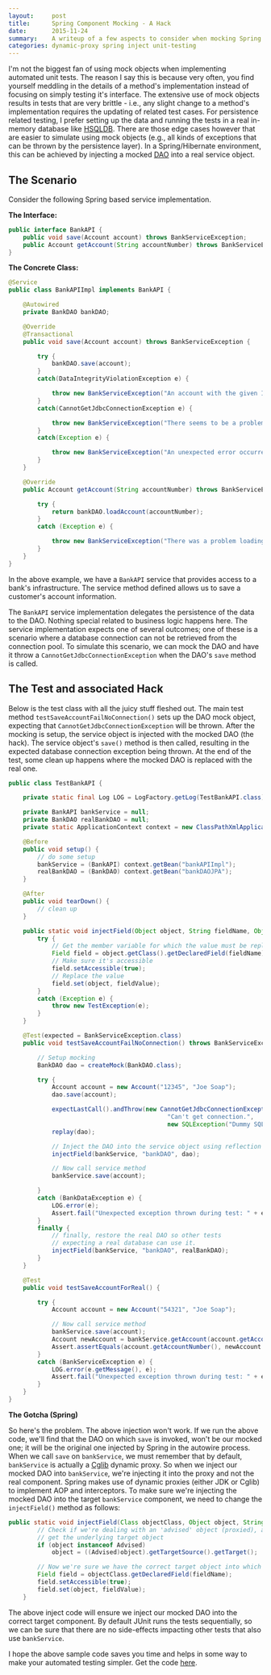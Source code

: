 ```yaml
---
layout:     post
title:      Spring Component Mocking - A Hack
date:       2015-11-24
summary:    A writeup of a few aspects to consider when mocking Spring components. An example is given via the persistence layer.
categories: dynamic-proxy spring inject unit-testing
---
```


I'm not the biggest fan of using mock objects when implementing automated unit tests. The reason I say this is because very often, you find yourself meddling in the details of a method's implementation instead of focusing on simply testing it's interface. The extensive use of mock objects results in tests that are very brittle - i.e., any slight change to a method's implementation requires the updating of related test cases. For persistence related testing, I prefer setting up the data and running the tests in a real in-memory database like [HSQLDB](http://hsqldb.org/). There are those edge cases however that are easier to simulate using mock objects (e.g., all kinds of exceptions that can be thrown by the persistence layer). In a Spring/Hibernate environment, this can be achieved by injecting a mocked [DAO](https://en.wikipedia.org/wiki/Data_access_object) into a real service object.

The Scenario
---

Consider the following Spring based service implementation.

**The Interface:**

```java
public interface BankAPI {
    public void save(Account account) throws BankServiceException;
    public Account getAccount(String accountNumber) throws BankServiceException;
}
```

**The Concrete Class:**


```java 
@Service
public class BankAPIImpl implements BankAPI {

    @Autowired
    private BankDAO bankDAO;

    @Override
    @Transactional
    public void save(Account account) throws BankServiceException {

        try {
            bankDAO.save(account);
        }
        catch(DataIntegrityViolationException e) {

            throw new BankServiceException("An account with the given ID number already exists", e);
        }
        catch(CannotGetJdbcConnectionException e) {

            throw new BankServiceException("There seems to be a problem with the database. Please...", e);
        }
        catch(Exception e) {

            throw new BankServiceException("An unexpected error occurred. Please...", e);
        }
    }

    @Override
    public Account getAccount(String accountNumber) throws BankServiceException {

        try {
            return bankDAO.loadAccount(accountNumber);
        }
        catch (Exception e) {

            throw new BankServiceException("There was a problem loading the account.", e);
        }
    }
}
```

In the above example, we have a `BankAPI` service that provides access to a bank's infrastructure. The service method defined allows us to save a customer's account information.

The `BankAPI` service implementation delegates the persistence of the data to the DAO. Nothing special related to business logic happens here. The service implementation expects one of several outcomes; one of these is a scenario where a database connection can not be retrieved from the connection pool. To simulate this scenario, we can mock the DAO and have it throw a `CannotGetJdbcConnectionException` when the DAO's `save` method is called.

The Test and associated Hack
---

Below is the test class with all the juicy stuff fleshed out. The main test method `testSaveAccountFailNoConnection()` sets up the DAO mock object, expecting that `CannotGetJdbcConnectionException` will be thrown. After the mocking is setup, the service object is injected with the mocked DAO (the hack). The service object's `save()` method is then called, resulting in the expected database connection exception being thrown. At the end of the test, some clean up happens where the mocked DAO is replaced with the real one. 

```java 
public class TestBankAPI {

    private static final Log LOG = LogFactory.getLog(TestBankAPI.class);

    private BankAPI bankService = null;
    private BankDAO realBankDAO = null;
    private static ApplicationContext context = new ClassPathXmlApplicationContext("applicationContext.xml");

    @Before
    public void setup() {
        // do some setup
        bankService = (BankAPI) context.getBean("bankAPIImpl");
        realBankDAO = (BankDAO) context.getBean("bankDAOJPA");
    }

    @After
    public void tearDown() {
        // clean up
    }

    public static void injectField(Object object, String fieldName, Object fieldValue) throws TestException {
        try {
            // Get the member variable for which the value must be replaced
            Field field = object.getClass().getDeclaredField(fieldName);
            // Make sure it's accessible
            field.setAccessible(true);
            // Replace the value
            field.set(object, fieldValue);
        }
        catch (Exception e) {
            throw new TestException(e);
        }
    }

    @Test(expected = BankServiceException.class)
    public void testSaveAccountFailNoConnection() throws BankServiceException, TestException {

        // Setup mocking
        BankDAO dao = createMock(BankDAO.class);

        try {
            Account account = new Account("12345", "Joe Soap");
            dao.save(account);

            expectLastCall().andThrow(new CannotGetJdbcConnectionException(
                                            "Can't get connection.",
                                            new SQLException("Dummy SQL Exception.")));
            replay(dao);

            // Inject the DAO into the service object using reflection
            injectField(bankService, "bankDAO", dao);

            // Now call service method
            bankService.save(account);

        }
        catch (BankDataException e) {
            LOG.error(e);
            Assert.fail("Unexpected exception thrown during test: " + e.getMessage());
        }
        finally {
            // finally, restore the real DAO so other tests
            // expecting a real database can use it.
            injectField(bankService, "bankDAO", realBankDAO);
        }
    }

    @Test
    public void testSaveAccountForReal() {

        try {
            Account account = new Account("54321", "Joe Soap");

            // Now call service method
            bankService.save(account);
            Account newAccount = bankService.getAccount(account.getAccountNumber());
            Assert.assertEquals(account.getAccountNumber(), newAccount.getAccountNumber());
        }
        catch (BankServiceException e) {
            LOG.error(e.getMessage(), e);
            Assert.fail("Unexpected exception thrown during test: " + e.getMessage());
        }
    }
}
```

**The Gotcha (Spring)**

So here's the problem. The above injection won't work. If we run the above code, we'll find that the DAO on which `save` is invoked, won't be our mocked one; it will be the original one injected by Spring in the autowire process. When we call `save` on `bankService`, we must remember that by default, `bankService` is actually a [Cglib](https://github.com/cglib/cglib) dynamic proxy. So when we inject our mocked DAO into `bankService`, we're injecting it into the proxy and not the real component. Spring makes use of dynamic proxies (either JDK or Cglib) to implement AOP and interceptors. To make sure we're injecting the mocked DAO into the target `bankService` component, we need to change the `injectField()` method as follows:

```java 
public static void injectField(Class objectClass, Object object, String fieldName, Object fieldValue) throws Exception {
    	// Check if we're dealing with an 'advised' object (proxied), and if we are
    	// get the underlying target object
        if (object instanceof Advised)
            object = ((Advised)object).getTargetSource().getTarget();

        // Now we're sure we have the correct target object into which we inject 'fieldValue'
        Field field = objectClass.getDeclaredField(fieldName);
        field.setAccessible(true);
        field.set(object, fieldValue);
    }
```

The above inject code will ensure we inject our mocked DAO into the correct target component. By default JUnit runs the tests sequentially, so we can be sure that there are no side-effects impacting other tests that also use `bankService`.

I hope the above sample code saves you time and helps in some way to make your automated testing simpler. Get the code [here](https://github.com/ntobeko/proxy-inject-example).
